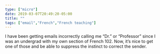 ```yaml
---
type: ["micro"]
date: 2019-03-07T20:49:20-05:00
title: ""
tags: ["email","French","French teaching"]
---
```

I have been getting emails incorrectly calling me “Dr.” or “Professor” since I was an undergrad with my own section of French 102. Now, it’s nice to get one of those and be able to suppress the instinct to correct the sender.
